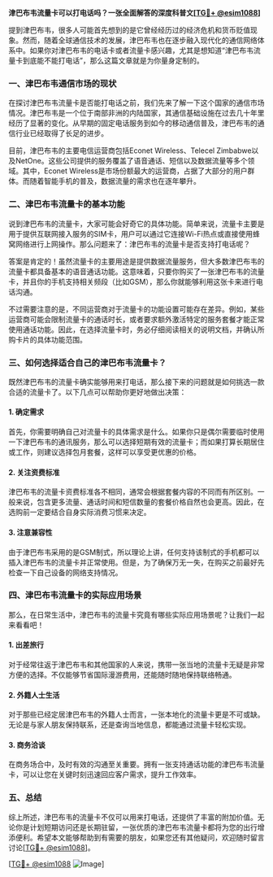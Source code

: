 **津巴布韦流量卡可以打电话吗？一张全面解答的深度科普文[[TG💪+ @esim1088](https://t.me/s/esim1088)]**

提到津巴布韦，很多人可能首先想到的是它曾经经历过的经济危机和货币贬值现象。然而，随着全球通信技术的发展，津巴布韦也在逐步融入现代化的通信网络体系中。如果你对津巴布韦的电话卡或者流量卡感兴趣，尤其是想知道“津巴布韦流量卡到底能不能打电话”，那么这篇文章就是为你量身定制的。

### 一、津巴布韦通信市场的现状

在探讨津巴布韦流量卡是否能打电话之前，我们先来了解一下这个国家的通信市场情况。津巴布韦是一个位于南部非洲的内陆国家，其通信基础设施在过去几十年里经历了显著的变化。从早期的固定电话服务到如今的移动通信普及，津巴布韦的通信行业已经取得了长足的进步。

目前，津巴布韦的主要电信运营商包括Econet Wireless、Telecel Zimbabwe以及NetOne。这些公司提供的服务覆盖了语音通话、短信以及数据流量等多个领域。其中，Econet Wireless是市场份额最大的运营商，占据了大部分的用户群体。而随着智能手机的普及，数据流量的需求也在逐年攀升。

### 二、津巴布韦流量卡的基本功能

说到津巴布韦的流量卡，大家可能会好奇它的具体功能。简单来说，流量卡主要是用于提供互联网接入服务的SIM卡，用户可以通过它连接Wi-Fi热点或直接使用蜂窝网络进行上网操作。那么问题来了：津巴布韦的流量卡是否支持打电话呢？

答案是肯定的！虽然流量卡的主要用途是提供数据流量服务，但大多数津巴布韦的流量卡都具备基本的语音通话功能。这意味着，只要你购买了一张津巴布韦的流量卡，并且你的手机支持相关频段（比如GSM），那么你就能够利用这张卡来进行电话沟通。

不过需要注意的是，不同运营商对于流量卡的功能设置可能存在差异。例如，某些运营商可能会限制流量卡的通话时长，或者要求额外激活特定的服务套餐才能正常使用通话功能。因此，在选择流量卡时，务必仔细阅读相关的说明文档，并确认所购卡片的具体功能范围。

### 三、如何选择适合自己的津巴布韦流量卡？

既然津巴布韦的流量卡确实能够用来打电话，那么接下来的问题就是如何挑选一款合适的流量卡了。以下几点可以帮助你更好地做出决策：

#### 1. 确定需求
首先，你需要明确自己对流量卡的具体需求是什么。如果你只是偶尔需要临时使用一下津巴布韦的通讯服务，那么可以选择短期有效的流量卡；而如果打算长期居住或工作，则建议选择包月套餐，这样可以享受更优惠的价格。

#### 2. 关注资费标准
津巴布韦的流量卡资费标准各不相同，通常会根据套餐内容的不同而有所区别。一般来说，包含更多流量、通话时间和短信数量的套餐价格自然也会更高。因此，在选购前一定要结合自身实际消费习惯来决定。

#### 3. 注意兼容性
由于津巴布韦采用的是GSM制式，所以理论上讲，任何支持该制式的手机都可以插入津巴布韦的流量卡并正常使用。但是，为了确保万无一失，在购买之前最好先检查一下自己设备的网络支持情况。

### 四、津巴布韦流量卡的实际应用场景

那么，在日常生活中，津巴布韦的流量卡究竟有哪些实际应用场景呢？让我们一起来看看吧！

#### 1. 出差旅行
对于经常往返于津巴布韦和其他国家的人来说，携带一张当地的流量卡无疑是非常方便的选择。不仅能够节省国际漫游费用，还能随时随地保持联络畅通。

#### 2. 外籍人士生活
对于那些已经定居津巴布韦的外籍人士而言，一张本地化的流量卡更是不可或缺。无论是与家人朋友保持联系，还是查询当地信息，都能通过流量卡轻松实现。

#### 3. 商务洽谈
在商务场合中，及时有效的沟通至关重要。拥有一张支持通话功能的津巴布韦流量卡，可以让您在关键时刻迅速回应客户需求，提升工作效率。

### 五、总结

综上所述，津巴布韦的流量卡不仅可以用来打电话，还提供了丰富的附加价值。无论你是计划短期访问还是长期驻留，一张优质的津巴布韦流量卡都将为您的出行增添便利。希望本文能够帮助到有需要的朋友，如果您还有其他疑问，欢迎随时留言讨论[[TG💪+ @esim1088](https://t.me/s/esim1088)]。

[[TG💪+ @esim1088](https://t.me/s/esim1088) ![Image](https://i.postimg.cc/4NQfJmqS/Snipaste-2025-05-13-00-14-12.png)]